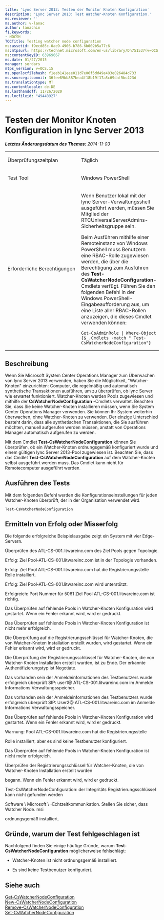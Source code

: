 ```yaml
---
title: 'Lync Server 2013: Testen der Monitor Knoten Konfiguration'
description: 'Lync Server 2013: Test Watcher-Knoten Konfiguration.'
ms.reviewer: ''
ms.author: v-lanac
author: lanachin
f1.keywords:
- NOCSH
TOCTitle: Testing watcher node configuration
ms:assetid: f9ecd85c-0ae9-4906-b786-6b002b5a77c6
ms:mtpsurl: https://technet.microsoft.com/en-us/library/Dn751537(v=OCS.15)
ms:contentKeyID: 63969667
ms.date: 01/27/2015
manager: serdars
mtps_version: v=OCS.15
ms.openlocfilehash: f1eeb141eee011d7e06f5dd49e483e026484d733
ms.sourcegitcommit: 36fee89bb887bea4f18b19f17a8c69daf5bc423d
ms.translationtype: MT
ms.contentlocale: de-DE
ms.lasthandoff: 11/26/2020
ms.locfileid: "49440927"
---
```

# <a name="testing-watcher-node-configuration-in-lync-server-2013"></a>Testen der Monitor Knoten Konfiguration in lync Server 2013

<div data-xmlns="http://www.w3.org/1999/xhtml">

<div class="topic" data-xmlns="http://www.w3.org/1999/xhtml" data-msxsl="urn:schemas-microsoft-com:xslt" data-cs="https://msdn.microsoft.com/">

<div data-asp="https://msdn2.microsoft.com/asp">



</div>

<div id="mainSection">

<div id="mainBody">

<span> </span>

_**Letztes Änderungsdatum des Themas:** 2014-11-03_


<table>
<colgroup>
<col style="width: 50%" />
<col style="width: 50%" />
</colgroup>
<tbody>
<tr class="odd">
<td><p>Überprüfungszeitplan</p></td>
<td><p>Täglich</p></td>
</tr>
<tr class="even">
<td><p>Test Tool</p></td>
<td><p>Windows PowerShell</p></td>
</tr>
<tr class="odd">
<td><p>Erforderliche Berechtigungen</p></td>
<td><p>Wenn Benutzer lokal mit der lync Server-Verwaltungsshell ausgeführt werden, müssen Sie Mitglied der RTCUniversalServerAdmins-Sicherheitsgruppe sein.</p>
<p>Beim Ausführen mithilfe einer Remoteinstanz von Windows PowerShell muss Benutzern eine RBAC-Rolle zugewiesen werden, die über die Berechtigung zum Ausführen des <strong>Test-CsWatcherNodeConfiguration-</strong> Cmdlets verfügt. Führen Sie den folgenden Befehl in der Windows PowerShell-Eingabeaufforderung aus, um eine Liste aller RBAC-Rollen anzuzeigen, die dieses Cmdlet verwenden können:</p>
<pre><code>Get-CsAdminRole | Where-Object {$_.Cmdlets -match &quot; Test-CsWatcherNodeConfiguration&quot;}</code></pre></td>
</tr>
</tbody>
</table>


<div>

## <a name="description"></a>Beschreibung

Wenn Sie Microsoft System Center Operations Manager zum Überwachen von lync Server 2013 verwenden, haben Sie die Möglichkeit, "Watcher-Knoten" einzurichten: Computer, die regelmäßig und automatisch synthetische Transaktionen ausführen, um zu überprüfen, ob lync Server wie erwartet funktioniert. Watcher-Knoten werden Pools zugewiesen und mithilfe der **CsWatcherNodeConfiguration** -Cmdlets verwaltet. Beachten Sie, dass Sie keine Watcher-Knoten installieren müssen, wenn Sie System Center Operations Manager verwenden. Sie können Ihr System weiterhin überwachen, ohne Watcher-Knoten zu verwenden. Der einzige Unterschied besteht darin, dass alle synthetischen Transaktionen, die Sie ausführen möchten, manuell aufgerufen werden müssen, anstatt von Operations Manager automatisch aufgerufen zu werden.

Mit dem Cmdlet **Test-CsWatcherNodeConfiguration** können Sie überprüfen, ob ein Watcher-Knoten ordnungsgemäß konfiguriert wurde und einem gültigen lync Server 2013-Pool zugewiesen ist. Beachten Sie, dass das Cmdlet **Test-CsWatcherNodeConfiguration** auf dem Watcher-Knoten selbst ausgeführt werden muss. Das Cmdlet kann nicht für Remotecomputer ausgeführt werden.

</div>

<div>

## <a name="running-the-test"></a>Ausführen des Tests

Mit dem folgenden Befehl werden die Konfigurationseinstellungen für jeden Watcher-Knoten überprüft, der in der Organisation verwendet wird.

    Test-CsWatcherNodeConfiguration

</div>

<div>

## <a name="determining-success-or-failure"></a>Ermitteln von Erfolg oder Misserfolg

Die folgende erfolgreiche Beispielausgabe zeigt ein System mit vier Edge-Servern.

Überprüfen des ATL-CS-001.litwareinc.com des Ziel Pools gegen Topologie.

Erfolg: Ziel Pool-ATL-CS-001.litwareinc.com ist in der Topologie vorhanden.

Erfolg: Ziel Pool ATL-CS-001.litwareinc.com hat die Registrierungsstelle Rolle installiert.

Erfolg: Ziel Pool-ATL-CS-001.litwareinc.com wird unterstützt.

Erfolgreich: Port Nummer für 5061 Ziel Pool ATL-CS-001.litwareinc.com ist richtig.

Das Überprüfen auf fehlende Pools in Watcher-Knoten Konfiguration wird gestartet. Wenn ein Fehler erkannt wird, wird er gedruckt.

Das Überprüfen auf fehlende Pools in Watcher-Knoten Konfiguration ist nicht mehr erfolgreich.

Die Überprüfung auf die Registrierungsschlüssel für Watcher-Knoten, die von Watcher-Knoten Installation erstellt wurden, wird gestartet. Wenn ein Fehler erkannt wird, wird er gedruckt.

Die Überprüfung der Registrierungsschlüssel für Watcher-Knoten, die von Watcher-Knoten Installation erstellt wurden, ist zu Ende. Der erkannte Authentifizierungstyp ist Negotiate.

Das vorhanden sein der Anmeldeinformationen des Testbenutzers wurde erfolgreich überprüft SIP: user1@ ATL-CS-001.litwareinc.com im Anmelde Informations Verwaltungsspeicher.

Das vorhanden sein der Anmeldeinformationen des Testbenutzers wurde erfolgreich überprüft SIP: User2@ ATL-CS-001.litwareinc.com im Anmelde Informations Verwaltungsspeicher.

Das Überprüfen auf fehlende Pools in Watcher-Knoten Konfiguration wird gestartet. Wenn ein Fehler erkannt wird, wird er gedruckt.

Warnung: Pool ATL-CS-001.litwareinc.com hat die Registrierungsstelle

Rolle installiert, aber es sind keine Testbenutzer konfiguriert.

Das Überprüfen auf fehlende Pools in Watcher-Knoten Konfiguration ist nicht mehr erfolgreich.

Überprüfen der Registrierungsschlüssel für Watcher-Knoten, die von Watcher-Knoten Installation erstellt wurden

begann. Wenn ein Fehler erkannt wird, wird er gedruckt.

Test-CsWatcherNodeConfiguration: der Integritäts Registrierungsschlüssel kann nicht gefunden werden

Software \\ Microsoft \\ -Echtzeitkommunikation. Stellen Sie sicher, dass Watcher Node. msi

ordnungsgemäß installiert.

</div>

<div>

## <a name="reasons-why-the-test-might-have-failed"></a>Gründe, warum der Test fehlgeschlagen ist

Nachfolgend finden Sie einige häufige Gründe, warum **Test-CsWatcherNodeConfiguration** möglicherweise fehlschlägt:

  - Watcher-Knoten ist nicht ordnungsgemäß installiert.

  - Es sind keine Testbenutzer konfiguriert.

</div>

<div>

## <a name="see-also"></a>Siehe auch


[Get-CsWatcherNodeConfiguration](https://docs.microsoft.com/powershell/module/skype/Get-CsWatcherNodeConfiguration)  
[New-CsWatcherNodeConfiguration](https://docs.microsoft.com/powershell/module/skype/New-CsWatcherNodeConfiguration)  
[Remove-CsWatcherNodeConfiguration](https://docs.microsoft.com/powershell/module/skype/Remove-CsWatcherNodeConfiguration)  
[Set-CsWatcherNodeConfiguration](https://docs.microsoft.com/powershell/module/skype/Set-CsWatcherNodeConfiguration)  
  

</div>

</div>

<span> </span>

</div>

</div>

</div>

